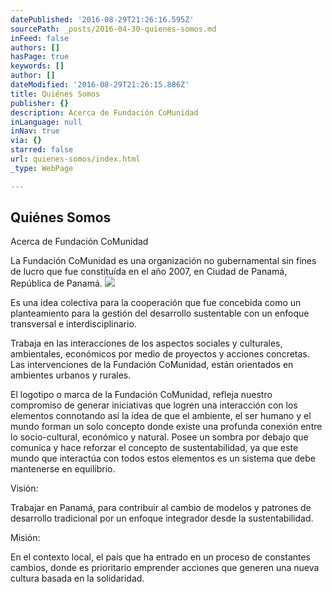 ```yaml
---
datePublished: '2016-08-29T21:26:16.595Z'
sourcePath: _posts/2016-04-30-quienes-somos.md
inFeed: false
authors: []
hasPage: true
keywords: []
author: []
dateModified: '2016-08-29T21:26:15.886Z'
title: Quiénes Somos
publisher: {}
description: Acerca de Fundación CoMunidad
inLanguage: null
inNav: true
via: {}
starred: false
url: quienes-somos/index.html
_type: WebPage

---
```

## Quiénes Somos

Acerca de Fundación CoMunidad

La Fundación CoMunidad es una organización no gubernamental sin fines de lucro que fue constituída en el año 2007, en Ciudad de Panamá, República de Panamá.
![](https://s3-us-west-2.amazonaws.com/the-grid-img/p/c770be20c56c609896d3277c56e108fd17448e4b.jpg)

Es una idea colectiva para la cooperación que fue concebida como un planteamiento para la gestión del desarrollo sustentable con un enfoque transversal e interdisciplinario.

Trabaja en las interacciones de los aspectos sociales y culturales, ambientales, económicos por medio de proyectos y acciones concretas. Las intervenciones de la Fundación CoMunidad, están orientados en ambientes urbanos y rurales.

El logotipo o marca de la Fundación CoMunidad, refleja nuestro compromiso de generar iniciativas que logren una interacción con los elementos connotando así la idea de que el ambiente, el ser humano y el mundo forman un solo concepto donde existe una profunda conexión entre lo socio-cultural, económico y natural. Posee un sombra por debajo que comunica y hace reforzar el concepto de sustentabilidad, ya que este mundo que interactúa con todos estos elementos es un sistema que debe mantenerse en equilibrio.

Visión:

Trabajar en Panamá, para contribuir al cambio de modelos y patrones de desarrollo tradicional por un enfoque integrador desde la sustentabilidad.

Misión:

En el contexto local, el país que ha entrado en un proceso de constantes cambios, donde es prioritario emprender acciones que generen una nueva cultura basada en la solidaridad.